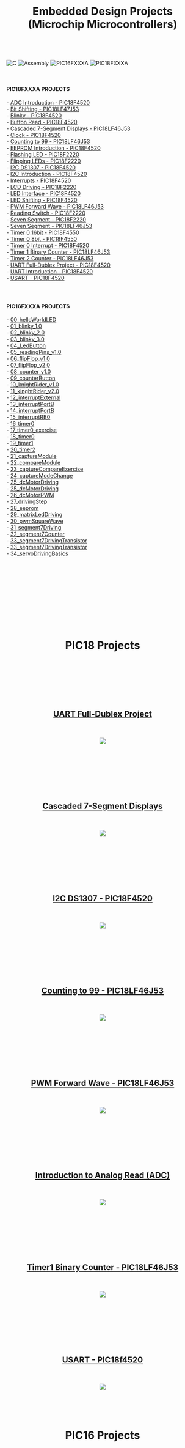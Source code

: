 <br/>
<br/>

<!-- BAŞLIK -->
<h1> 
  <p align="center">
     Embedded Design Projects</br> (Microchip Microcontrollers)
  </p>
</h1>

<br/>
</br>


![C](https://img.shields.io/badge/-Embedded%20C-000000?style=flat&logo=C)
![Assembly](https://img.shields.io/badge/-Assembly-000000?style=flat&logo=assemblyscript)
![PIC16FXXXA](https://img.shields.io/badge/-PIC16FXXXA-000000?style=flat)
![PIC18FXXXA](https://img.shields.io/badge/-PIC18FXXXA-000000?style=flat)

</br>
<!-- PIC18FXXXA PROJECTS -->
                        


<h4> PIC18FXXXA PROJECTS </h4> 
- <a href="https://github.com/enesmrcn/PIC-MCU-Projects/tree/main/PIC18-C-PROJECTS/ADC%20Introduction%20-%20PIC18F4520">  ADC Introduction - PIC18F4520 </a></br>
- <a href="https://github.com/enesmrcn/PIC-MCU-Projects/tree/main/PIC18-C-PROJECTS/Bit%20Shifting%20-%20PIC18LF47J53">  Bit Shifting - PIC18LF47J53 </a></br>
- <a href="https://github.com/enesmrcn/PIC-MCU-Projects/tree/main/PIC18-C-PROJECTS/Blinky%20-%20PIC18F4520">  Blinky - PIC18F4520 </a></br>
- <a href="https://github.com/enesmrcn/PIC-MCU-Projects/tree/main/PIC18-C-PROJECTS/Button%20Read%20-%20PIC18F4520">  Button Read - PIC18F4520 </a></br>
- <a href="https://github.com/enesmrcn/PIC-MCU-Projects/tree/main/PIC18-C-PROJECTS/Cascaded%207-Segment%20Displays%20-%20PIC18LF46J53">  Cascaded 7-Segment Displays - PIC18LF46J53 </a></br>
- <a href="https://github.com/enesmrcn/PIC-MCU-Projects/tree/main/PIC18-C-PROJECTS/Clock%20-%20PIC18F4520">  Clock - PIC18F4520 </a></br>
- <a href="https://github.com/enesmrcn/PIC-MCU-Projects/tree/main/PIC18-C-PROJECTS/Counting%20to%2099%20-%20PIC18LF46J53">  Counting to 99 - PIC18LF46J53 </a></br>
- <a href="https://github.com/enesmrcn/PIC-MCU-Projects/tree/main/PIC18-C-PROJECTS/EEPROM%20Introduction%20-%20PIC18F4520">  EEPROM Introduction - PIC18F4520 </a></br>
- <a href="https://github.com/enesmrcn/PIC-MCU-Projects/tree/main/PIC18-C-PROJECTS/Flashing%20LED%20-%20PIC18F2220">  Flashing LED - PIC18F2220 </a></br>
- <a href="https://github.com/enesmrcn/PIC-MCU-Projects/tree/main/PIC18-C-PROJECTS/Flipping%20LEDs%20-%20PIC18F2220">  Flipping LEDs - PIC18F2220 </a></br>
- <a href="https://github.com/enesmrcn/PIC-MCU-Projects/tree/main/PIC18-C-PROJECTS/I2C%20DS1307%20-%20PIC18F4520">  I2C DS1307 - PIC18F4520 </a></br>
- <a href="https://github.com/enesmrcn/PIC-MCU-Projects/tree/main/PIC18-C-PROJECTS/I2C%20Introduction%20-%20PIC18F4520">  I2C Introduction - PIC18F4520 </a></br>
- <a href="https://github.com/enesmrcn/PIC-MCU-Projects/tree/main/PIC18-C-PROJECTS/Interrupts%20-%20PIC18F4520">  Interrupts - PIC18F4520 </a></br>
- <a href="https://github.com/enesmrcn/PIC-MCU-Projects/tree/main/PIC18-C-PROJECTS/LCD%20Driving%20-%20PIC18F2220">  LCD Driving - PIC18F2220 </a></br>
- <a href="https://github.com/enesmrcn/PIC-MCU-Projects/tree/main/PIC18-C-PROJECTS/LED%20Interface%20-%20PIC18F4520">  LED Interface - PIC18F4520 </a></br>
- <a href="https://github.com/enesmrcn/PIC-MCU-Projects/tree/main/PIC18-C-PROJECTS/LED%20Shifting%20-%20PIC18F4520">  LED Shifting - PIC18F4520 </a></br>
- <a href="https://github.com/enesmrcn/PIC-MCU-Projects/tree/main/PIC18-C-PROJECTS/PWM%20Forward%20Wave%20-%20PIC18LF46J53">  PWM Forward Wave - PIC18LF46J53 </a></br>
- <a href="https://github.com/enesmrcn/PIC-MCU-Projects/tree/main/PIC18-C-PROJECTS/Reading%20Switch%20-%20PIC18F2220">  Reading Switch - PIC18F2220 </a></br>
- <a href="https://github.com/enesmrcn/PIC-MCU-Projects/tree/main/PIC18-C-PROJECTS/Seven%20Segment%20-%20PIC18F2220">  Seven Segment - PIC18F2220 </a></br>
- <a href="https://github.com/enesmrcn/PIC-MCU-Projects/tree/main/PIC18-C-PROJECTS/Seven%20Segment%20-%20PIC18LF46J53">  Seven Segment - PIC18LF46J53 </a></br>
- <a href="https://github.com/enesmrcn/PIC-MCU-Projects/tree/main/PIC18-C-PROJECTS/Timer0%2016bit%20-%20PIC18F4550">  Timer 0 16bit - PIC18F4550 </a></br>
- <a href="https://github.com/enesmrcn/PIC-MCU-Projects/tree/main/PIC18-C-PROJECTS/Timer0%208bit%20-%20PIC18F4550">  Timer 0 8bit - PIC18F4550 </a></br>
- <a href="https://github.com/enesmrcn/PIC-MCU-Projects/tree/main/PIC18-C-PROJECTS/Timer0%20Interrupt%20-%20PIC18F4520">  Timer 0 Interrupt - PIC18F4520 </a></br>
- <a href="https://github.com/enesmrcn/PIC-MCU-Projects/tree/main/PIC18-C-PROJECTS/Timer1%20Binary%20Counter%20-%20PIC18LF46J53">  Timer 1 Binary Counter - PIC18LF46J53 </a></br>
- <a href="https://github.com/enesmrcn/PIC-MCU-Projects/tree/main/PIC18-C-PROJECTS/Timer2%20Counter%20-%20PIC18LF46J53">  Timer 2 Counter - PIC18LF46J53 </a></br>
- <a href="https://github.com/enesmrcn/PIC-MCU-Projects/tree/main/PIC18-C-PROJECTS/UART%20Full-Dublex%20Project%20-%20PIC18F4520">  UART Full-Dublex Project - PIC18F4520 </a></br>
- <a href="https://github.com/enesmrcn/PIC-MCU-Projects/tree/main/PIC18-C-PROJECTS/UART%20Introduction%20-%20PIC18F4520">  UART Introduction - PIC18F4520 </a></br>
- <a href="https://github.com/enesmrcn/PIC-MCU-Projects/tree/main/PIC18-C-PROJECTS/USART%20-%20PIC18F4520">  USART - PIC18F4520 </a></br>

</br>


<h1> 
  <p align="center">
  </p>
</h1>


<!-- PIC16FXXXA PROJECTS -->


<h4> PIC16FXXXA PROJECTS </h4> 
- <a href="https://github.com/enesmrcn/PIC-MCU-Projects/tree/main/PIC16-C-PROJECTS/00_helloWorldLED">  00_helloWorldLED </a></br>
- <a href="https://github.com/enesmrcn/PIC-MCU-Projects/tree/main/PIC16-C-PROJECTS/01_blinky_1.0">  01_blinky_1.0 </a></br>
- <a href="https://github.com/enesmrcn/PIC-MCU-Projects/tree/main/PIC16-C-PROJECTS/02_blinky_2.0">  02_blinky_2.0 </a></br>
- <a href="https://github.com/enesmrcn/PIC-MCU-Projects/tree/main/PIC16-C-PROJECTS/03_blinky_3.0">  03_blinky_3.0 </a></br>
- <a href="https://github.com/enesmrcn/PIC-MCU-Projects/tree/main/PIC16-C-PROJECTS/04_LedButton">  04_LedButton </a></br>
- <a href="https://github.com/enesmrcn/PIC-MCU-Projects/tree/main/PIC16-C-PROJECTS/05_readingPins_v1.0">  05_readingPins_v1.0 </a></br>
- <a href="https://github.com/enesmrcn/PIC-MCU-Projects/tree/main/PIC16-C-PROJECTS/06_flipFlop_v1.0">  06_flipFlop_v1.0 </a></br>
- <a href="https://github.com/enesmrcn/PIC-MCU-Projects/tree/main/PIC16-C-PROJECTS/07_flipFlop_v2.0">  07_flipFlop_v2.0 </a></br>
- <a href="https://github.com/enesmrcn/PIC-MCU-Projects/tree/main/PIC16-C-PROJECTS/08_counter_v1.0">  08_counter_v1.0 </a></br>
- <a href="https://github.com/enesmrcn/PIC-MCU-Projects/tree/main/PIC16-C-PROJECTS/09_counterButton">  09_counterButton </a></br>
- <a href="https://github.com/enesmrcn/PIC-MCU-Projects/tree/main/PIC16-C-PROJECTS/10_knightRider_v1.0">  10_knightRider_v1.0 </a></br>
- <a href="https://github.com/enesmrcn/PIC-MCU-Projects/tree/main/PIC16-C-PROJECTS/11_kinghtRider_v2.0">  11_kinghtRider_v2.0 </a></br>
- <a href="https://github.com/enesmrcn/PIC-MCU-Projects/tree/main/PIC16-C-PROJECTS/12_interruptExternal">  12_interruptExternal </a></br>
- <a href="https://github.com/enesmrcn/PIC-MCU-Projects/tree/main/PIC16-C-PROJECTS/13_interruptPortB">  13_interruptPortB </a></br>
- <a href="https://github.com/enesmrcn/PIC-MCU-Projects/tree/main/PIC16-C-PROJECTS/14_interruptPortB">  14_interruptPortB </a></br>
- <a href="https://github.com/enesmrcn/PIC-MCU-Projects/tree/main/PIC16-C-PROJECTS/15_interruptRB0">  15_interruptRB0 </a></br>
- <a href="https://github.com/enesmrcn/PIC-MCU-Projects/tree/main/PIC16-C-PROJECTS/16_timer0">  16_timer0 </a></br>
- <a href="https://github.com/enesmrcn/PIC-MCU-Projects/tree/main/PIC16-C-PROJECTS/17_timer0_exercise"> 17_timer0_exercise </a></br>
- <a href="https://github.com/enesmrcn/PIC-MCU-Projects/tree/main/PIC16-C-PROJECTS/18_timer0">  18_timer0 </a></br>
- <a href="https://github.com/enesmrcn/PIC-MCU-Projects/tree/main/PIC16-C-PROJECTS/19_timer1">  19_timer1 </a></br>
- <a href="https://github.com/enesmrcn/PIC-MCU-Projects/tree/main/PIC16-C-PROJECTS/20_timer2">  20_timer2 </a></br>
- <a href="https://github.com/enesmrcn/PIC-MCU-Projects/tree/main/PIC16-C-PROJECTS/21_captureModule">  21_captureModule </a></br>
- <a href="https://github.com/enesmrcn/PIC-MCU-Projects/tree/main/PIC16-C-PROJECTS/22_compareModule">  22_compareModule </a></br>
- <a href="https://github.com/enesmrcn/PIC-MCU-Projects/tree/main/PIC16-C-PROJECTS/23_captureCompareExercise">  23_captureCompareExercise </a></br>
- <a href="https://github.com/enesmrcn/PIC-MCU-Projects/tree/main/PIC16-C-PROJECTS/24_captureModeChange">  24_captureModeChange </a></br>
- <a href="https://github.com/enesmrcn/PIC-MCU-Projects/tree/main/PIC16-C-PROJECTS/25_dcMotorDriving">  25_dcMotorDriving </a></br>
- <a href="https://github.com/enesmrcn/PIC-MCU-Projects/tree/main/PIC16-C-PROJECTS/25_dcMotorDriving">  25_dcMotorDriving </a></br>
- <a href="https://github.com/enesmrcn/PIC-MCU-Projects/tree/main/PIC16-C-PROJECTS/26_dcMotorPWM">  26_dcMotorPWM </a></br>
- <a href="https://github.com/enesmrcn/PIC-MCU-Projects/tree/main/PIC16-C-PROJECTS/27_drivingStep">  27_drivingStep </a></br>
- <a href="https://github.com/enesmrcn/PIC-MCU-Projects/tree/main/PIC16-C-PROJECTS/28_eeprom">  28_eeprom </a></br>
- <a href="https://github.com/enesmrcn/PIC-MCU-Projects/tree/main/PIC16-C-PROJECTS/29_matrixLedDriving">  29_matrixLedDriving </a></br>
- <a href="https://github.com/enesmrcn/PIC-MCU-Projects/tree/main/PIC16-C-PROJECTS/30_pwmSquareWave">  30_pwmSquareWave </a></br>
- <a href="https://github.com/enesmrcn/PIC-MCU-Projects/tree/main/PIC16-C-PROJECTS/31_segment7Driving">  31_segment7Driving </a></br>
- <a href="https://github.com/enesmrcn/PIC-MCU-Projects/tree/main/PIC16-C-PROJECTS/32_segment7Counter">  32_segment7Counter </a></br>
- <a href="https://github.com/enesmrcn/PIC-MCU-Projects/tree/main/PIC16-C-PROJECTS/33_segment7DrivingTransistor">  33_segment7DrivingTransistor </a></br>
- <a href="https://github.com/enesmrcn/PIC-MCU-Projects/tree/main/PIC16-C-PROJECTS/34_servoDrivingBasics">  33_segment7DrivingTransistor </a></br>
- <a href="https://github.com/enesmrcn/PIC-MCU-Projects/tree/main/PIC16-C-PROJECTS/33_segment7DrivingTransistor">  34_servoDrivingBasics </a></br>

</br>
<br/>
<br/>
<br/><br/>
<br/>
<br/>

<h1> 
  <p align="center">
  </p>
</h1>



<!-- GÖRSELLER PIC18F -->

<br/>

<!-- BAŞLIK -->
<h1> 
  <p align="center">
     PIC18 Projects
  </p>
</h1>


<!-- AÇILIŞ -->
<h2> 
  <br/>
  <br/>
    <br/>
    <br/>
  <p align="center">
     <a href="https://github.com/enesmrcn/PIC-MCU-Projects/tree/main/PIC18-C-PROJECTS/UART%20Full-Dublex%20Project%20-%20PIC18F4520"> UART Full-Dublex Project </a>
    <br/>
    <br/>
    <br/>
  <img src="./PIC18-C-PROJECTS/UART Full-Dublex Project - PIC18F4520/Images/usart_real_project.png">


<br/>
</br>
  
  </p>
</h2>

<!-- KAPANIŞ -->





<!-- AÇILIŞ -->
<h2> 
  <br/>
    <br/>
    <br/>
  <p align="center">
     <a href="https://github.com/enesmrcn/PIC-MCU-Projects/tree/main/PIC18-C-PROJECTS/Cascaded%207-Segment%20Displays%20-%20PIC18LF46J53"> Cascaded 7-Segment Displays </a>
    <br/>
    <br/>
    <br/>
  <img src="./PIC18-C-PROJECTS/Cascaded 7-Segment Displays - PIC18LF46J53/Images/cascaded_7Seg_display_PIC18LF46J53.png">


<br/>
</br>
  
  </p>
</h2>

<!-- KAPANIŞ -->





<!-- AÇILIŞ -->
<h2> 
  <br/>
    <br/>
    <br/>
  <p align="center">
     <a href="https://github.com/enesmrcn/PIC-MCU-Projects/tree/main/PIC18-C-PROJECTS/I2C%20DS1307%20-%20PIC18F4520"> I2C DS1307 - PIC18F4520 </a>
    <br/>
    <br/>
    <br/>
  <img src="./PIC18-C-PROJECTS/I2C DS1307 - PIC18F4520/Images/ds1307_lcd_PIC18F4520.png">


<br/>
</br>
  
  </p>
</h2>

<!-- KAPANIŞ -->




<!-- AÇILIŞ -->
<h2> 
  <br/>
    <br/>
    <br/>
  <p align="center">
     <a href="https://github.com/enesmrcn/PIC-MCU-Projects/tree/main/PIC18-C-PROJECTS/Counting%20to%2099%20-%20PIC18LF46J53"> Counting to 99 - PIC18LF46J53 </a>
    <br/>
    <br/>
    <br/>
  <img src="./PIC18-C-PROJECTS/Counting to 99 - PIC18LF46J53/Images/counting_99_PIC18LF46J53.png">


<br/>
</br>
  
  </p>
</h2>

<!-- KAPANIŞ -->



<!-- AÇILIŞ -->
<h2> 
  <br/>
    <br/>
    <br/>
  <p align="center">
     <a href="https://github.com/enesmrcn/PIC-MCU-Projects/tree/main/PIC18-C-PROJECTS/PWM%20Forward%20Wave%20-%20PIC18LF46J53"> PWM Forward Wave - PIC18LF46J53 </a>
    <br/>
    <br/>
    <br/>
  <img src="https://github.com/enesmrcn/PIC-MCU-Projects/blob/main/PIC16-C-PROJECTS/30_pwmSquareWave/Images/pwmSquareWave.png">


<br/>
</br>
  
  </p>
</h2>

<!-- KAPANIŞ -->




<!-- AÇILIŞ -->
<h2> 
  <br/>
    <br/>
    <br/>
  <p align="center">
     <a href="https://github.com/enesmrcn/PIC-MCU-Projects/tree/main/PIC18-C-PROJECTS/ADC%20Introduction%20-%20PIC18F4520"> Introduction to Analog Read (ADC) </a>
    <br/>
    <br/>
    <br/>
  <img src="./PIC18-C-PROJECTS/ADC Introduction - PIC18F4520/Images/adc_introduction_PIC18F4520.png">


<br/>
</br>
  
  </p>
</h2>

<!-- KAPANIŞ -->




<!-- AÇILIŞ -->
<h2> 
  <br/>
    <br/>
    <br/>
  <p align="center">
     <a href="https://github.com/enesmrcn/PIC-MCU-Projects/tree/main/PIC18-C-PROJECTS/Timer1%20Binary%20Counter%20-%20PIC18LF46J53"> Timer1 Binary Counter - PIC18LF46J53 </a>
    <br/>
    <br/>
    <br/>
  <img src="./PIC18-C-PROJECTS/Timer1 Binary Counter - PIC18LF46J53/Images/timer1_binary-counter_PIC18LF46J53.png">


<br/>
</br>
  
  </p>
</h2>

<!-- KAPANIŞ -->




<!-- AÇILIŞ -->
<h2> 
  <br/>
    <br/>
    <br/>
  <p align="center">
     <a href="https://github.com/enesmrcn/PIC-MCU-Projects/tree/main/PIC18-C-PROJECTS/USART%20-%20PIC18F4520"> USART - PIC18f4520 </a>
    <br/>
    <br/>
    <br/>
  <img src="./PIC18-C-PROJECTS/USART - PIC18F4520/Images/usart_PIC18F420.png">


<br/>
</br>
  
  </p>
</h2>

<!-- KAPANIŞ -->












<!-- GÖRSELLER PIC16-->


<br/>

<!-- BAŞLIK -->
<h1> 
  <p align="center">
     PIC16 Projects
  </p>
</h1>


<!-- AÇILIŞ -->
<h2> 
  <br/>
    <br/>
    <br/>
  <p align="center">
     <a href="https://github.com/enesmrcn/PIC-MCU-Projects/tree/main/PIC18-C-PROJECTS/UART%20Full-Dublex%20Project%20-%20PIC18F4520"> Hello World </a>
    <br/>
    <br/>
    <br/>
  <img src="./PIC16-C-PROJECTS/00_helloWorldLED/Images/helloWorldLED.png">


<br/>
</br>
  
  </p>
</h2>

<!-- KAPANIŞ -->





<!-- AÇILIŞ -->
<h2> 
  <br/>
    <br/>
    <br/>
  <p align="center">
     <a href="https://github.com/enesmrcn/PIC-MCU-Projects/tree/main/PIC16-C-PROJECTS/05_readingPins_v1.0"> Port Reading </a>
    <br/>
    <br/>
    <br/>
  <img src="./PIC16-C-PROJECTS/05_readingPins_v1.0/Images/5_readingPorts_v1.0.png">


<br/>
</br>
  
  </p>
</h2>

<!-- KAPANIŞ -->





<!-- AÇILIŞ -->
<h2> 
  <br/>
    <br/>
    <br/>
  <p align="center">
     <a href="https://github.com/enesmrcn/PIC-MCU-Projects/tree/main/PIC16-C-PROJECTS/11_kinghtRider_v2.0"> Kinght Rider v2 </a>
    <br/>
    <br/>
    <br/>
  <img src="./PIC16-C-PROJECTS/11_kinghtRider_v2.0/Images/11_kinghtRider_v2.0.png">


<br/>
</br>
  
  </p>
</h2>

<!-- KAPANIŞ -->




<!-- AÇILIŞ -->
<h2> 
  <br/>
    <br/>
    <br/>
  <p align="center">
     <a href="https://github.com/enesmrcn/PIC-MCU-Projects/tree/main/PIC16-C-PROJECTS/12_interruptExternal"> External Interrupt </a>
    <br/>
    <br/>
    <br/>
  <img src="./PIC16-C-PROJECTS/12_interruptExternal/Images/12_interruptExternal.png">


<br/>
</br>
  
  </p>
</h2>

<!-- KAPANIŞ -->



<!-- AÇILIŞ -->
<h2> 
  <br/>
    <br/>
    <br/>
  <p align="center">
     <a href="https://github.com/enesmrcn/PIC-MCU-Projects/tree/main/PIC16-C-PROJECTS/13_interruptPortB"> Port-B Interrupts </a>
    <br/>
    <br/>
    <br/>
  <img src="./PIC16-C-PROJECTS/13_interruptPortB/Images/13_interruptPortB.png">


<br/>
</br>
  
  </p>
</h2>

<!-- KAPANIŞ -->




<!-- AÇILIŞ -->
<h2> 
  <br/>
    <br/>
    <br/>
  <p align="center">
     <a href="https://github.com/enesmrcn/PIC-MCU-Projects/tree/main/PIC16-C-PROJECTS/15_interruptRB0"> RB0 Interrupts </a>
    <br/>
    <br/>
    <br/>
  <img src="./PIC16-C-PROJECTS/15_interruptRB0/Images/interruptRB0.png">


<br/>
</br>
  
  </p>
</h2>

<!-- KAPANIŞ -->




<!-- AÇILIŞ -->
<h2> 
  <br/>
    <br/>
    <br/>
  <p align="center">
     <a href="https://github.com/enesmrcn/PIC-MCU-Projects/tree/main/PIC16-C-PROJECTS/16_timer0"> Timer-0  </a>
    <br/>
    <br/>
    <br/>
  <img src="./PIC16-C-PROJECTS/16_timer0/Images/14_timer0.png">


<br/>
</br>
  
  </p>
</h2>

<!-- KAPANIŞ -->




<!-- AÇILIŞ -->
<h2> 
  <br/>
    <br/>
    <br/>
  <p align="center">
     <a href="https://github.com/enesmrcn/PIC-MCU-Projects/tree/main/PIC16-C-PROJECTS/25_dcMotorDriving"> DC Motor Driving </a>
    <br/>
    <br/>
    <br/>
  <img src="./PIC16-C-PROJECTS/25_dcMotorDriving/Images/dcMotorDriving.png">


<br/>
</br>
  
  </p>
</h2>

<!-- KAPANIŞ -->


<!-- AÇILIŞ -->
<h2> 
  <br/>
    <br/>
    <br/>
  <p align="center">
     <a href="https://github.com/enesmrcn/PIC-MCU-Projects/tree/main/PIC16-C-PROJECTS/27_drivingStep"> Stepper Motor Driving </a>
    <br/>
    <br/>
    <br/>
  <img src="./PIC16-C-PROJECTS/27_drivingStep/Images/drivingStepperMotor.png">


<br/>
</br>
  
  </p>
</h2>

<!-- KAPANIŞ -->



<!-- AÇILIŞ -->
<h2> 
  <br/>
    <br/>
    <br/>
  <p align="center">
     <a href="https://github.com/enesmrcn/PIC-MCU-Projects/tree/main/PIC16-C-PROJECTS/29_matrixLedDriving"> Matrix Led Driving </a>
    <br/>
    <br/>
    <br/>
  <img src="./PIC16-C-PROJECTS/29_matrixLedDriving/Images/matrixLedDriving.png">


<br/>
</br>
  
  </p>
</h2>

<!-- KAPANIŞ -->



<!-- AÇILIŞ -->
<h2> 
  <br/>
    <br/>
    <br/>
  <p align="center">
     <a href="https://github.com/enesmrcn/PIC-MCU-Projects/tree/main/PIC16-C-PROJECTS/30_pwmSquareWave"> PWM Generation </a>
    <br/>
    <br/>
    <br/>
  <img src="./PIC16-C-PROJECTS/30_pwmSquareWave/Images/pwmSquareWave.png">


<br/>
</br>
  
  </p>
</h2>

<!-- KAPANIŞ -->



<!-- AÇILIŞ -->
<h2> 
  <br/>
    <br/>
    <br/>
  <p align="center">
     <a href="https://github.com/enesmrcn/PIC-MCU-Projects/tree/main/PIC16-C-PROJECTS/31_segment7Driving"> Generic 7-Segment Driving </a>
    <br/>
    <br/>
    <br/>
  <img src="./PIC16-C-PROJECTS/31_segment7Driving/Images/segment7Driving.png">


<br/>
</br>
  
  </p>
</h2>

<!-- KAPANIŞ -->




<!-- AÇILIŞ -->
<h2> 
  <br/>
    <br/>
    <br/>
  <p align="center">
     <a href="https://github.com/enesmrcn/PIC-MCU-Projects/tree/main/PIC16-C-PROJECTS/32_segment7Counter"> 7-Segment Driving (Scanning Methode)</a>
    <br/>
    <br/>
    <br/>
  <img src="./PIC16-C-PROJECTS/32_segment7Counter/Images/segment7Counter.png">

<br/>
</br>
  
  </p>
</h2>

<!-- KAPANIŞ -->





<!-- AÇILIŞ -->
<h2> 
  <br/>
    <br/>
    <br/>
  <p align="center">
     <a href="https://github.com/enesmrcn/PIC-MCU-Projects/tree/main/PIC16-C-PROJECTS/33_segment7DrivingTransistor"> 7-Segment with Transistor </a>
    <br/>
    <br/>
    <br/>
  <img src="./PIC16-C-PROJECTS/33_segment7DrivingTransistor/Images/segment7DrivingTransistor.png">


<br/>
</br>
  
  </p>
</h2>

<!-- KAPANIŞ -->




<!-- AÇILIŞ -->
<h2> 
  <br/>
    <br/>
    <br/>
  <p align="center">
     <a href="https://github.com/enesmrcn/PIC-MCU-Projects/tree/main/PIC16-C-PROJECTS/34_servoDrivingBasics"> Servo Driving </a>
    <br/>
    <br/>
    <br/>
  <img src="./PIC16-C-PROJECTS/34_servoDrivingBasics/Images/servoDrivingBasics.png">


<br/>
</br>
  
  </p>
</h2>

<!-- KAPANIŞ -->









<!-- SHIELDS -->
![GitHub Repo stars](https://img.shields.io/github/stars/enesmrcn/PIC-MCU-Projects?style=social)
![GitHub last commit](https://img.shields.io/github/last-commit/enesmrcn/PIC-MCU-Projects)
![GitHub repo size](https://img.shields.io/github/repo-size/enesmrcn/PIC-MCU-Projects)
![GitHub](https://img.shields.io/github/license/enesmrcn/PIC-MCU-Projects)

  <!-- Visitors badge: -->
![visitors](https://visitor-badge.laobi.icu/badge?page_id=enesmrcn.enesmrcn)  [![GitHub Enes](https://img.shields.io/github/followers/enesmrcn?label=follow&style=social)](https://github.com/enesmrcn)
